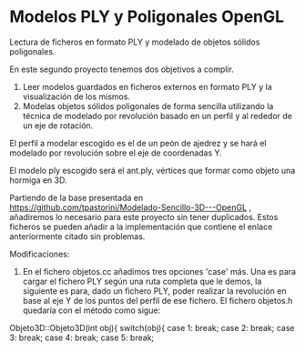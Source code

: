 # Modelos PLY y Poligonales OpenGL
Lectura de ficheros en formato PLY y modelado de objetos sólidos poligonales.

En este segundo proyecto tenemos dos objetivos a complir.

1. Leer modelos guardados en ficheros externos en formato PLY y la visualización de los mismos.
2. Modelas objetos sólidos poligonales de forma sencilla utilizando la técnica de modelado por revolución basado en un perfil y al rededor de un eje de rotación.

El perfil a modelar escogido es el de un peón de ajedrez y se hará el modelado por revolución sobre el eje de coordenadas Y.

El modelo ply escogido será el ant.ply, vértices que formar como objeto una hormiga en 3D.

Partiendo de la base presentada en https://github.com/tpastorini/Modelado-Sencillo-3D---OpenGL , añadiremos lo necesario para este proyecto sin tener duplicados. Estos ficheros se pueden añadir a la implementación que contiene el enlace anteriormente citado sin problemas.

Modificaciones:

1. En el fichero objetos.cc añadimos tres opciones 'case' más. Una es para cargar el fichero PLY según una ruta completa que le demos, la siguiente es para, dado un fichero PLY, poder realizar la revolución en base al eje Y de los puntos del perfil de ese fichero. El fichero objetos.h quedaría con el método como sigue:

Objeto3D::Objeto3D(int obj){
   switch(obj){
      case 1:
         break;
      case 2:
         break;
      case 3:
         break;
      case 4:
         break;
      case 5:
         break;
